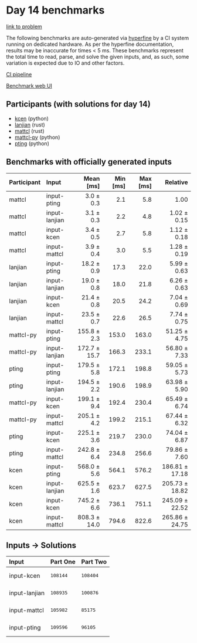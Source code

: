 # Day 14 benchmarks

[link to problem](https://adventofcode.com/2023/day/14)

The following benchmarks are auto-generated via
[hyperfine](https://github.com/sharkdp/hyperfine) by a CI system running on
dedicated hardware. As per the hyperfine documentation, results may be
inaccurate for times < 5 ms. These benchmarks represent the total time to read,
parse, and solve the given inputs, and, as such, some variation is expected due
to IO and other factors.

[CI pipeline](http://ci.papercode.net:8080/teams/main/pipelines/aoc2023)

[Benchmark web UI](https://aoc.ancalagon.black)


## Participants (with solutions for day 14)

- [kcen](https://github.com/kcen/aoc2023) (python)
- [lanjian](https://github.com/lanjian/aoc-2023) (rust)
- [mattcl](https://github.com/mattcl/aoc2023) (rust)
- [mattcl-py](https://github.com/mattcl/aoc2023-py) (python)
- [pting](https://github.com/pting/aoc2023) (python)


## Benchmarks with officially generated inputs

| Participant | Input | Mean [ms] | Min [ms] | Max [ms] | Relative |
|:---|:---|---:|---:|---:|---:|
| mattcl | input-pting | 3.0 ± 0.3 | 2.1 | 5.8 | 1.00 |
| mattcl | input-lanjian | 3.1 ± 0.3 | 2.2 | 4.8 | 1.02 ± 0.15 |
| mattcl | input-kcen | 3.4 ± 0.5 | 2.7 | 5.8 | 1.12 ± 0.18 |
| mattcl | input-mattcl | 3.9 ± 0.4 | 3.0 | 5.5 | 1.28 ± 0.19 |
| lanjian | input-pting | 18.2 ± 0.9 | 17.3 | 22.0 | 5.99 ± 0.63 |
| lanjian | input-lanjian | 19.0 ± 0.8 | 18.0 | 21.8 | 6.26 ± 0.63 |
| lanjian | input-kcen | 21.4 ± 0.8 | 20.5 | 24.2 | 7.04 ± 0.69 |
| lanjian | input-mattcl | 23.5 ± 0.7 | 22.6 | 26.5 | 7.74 ± 0.75 |
| mattcl-py | input-pting | 155.8 ± 2.3 | 153.0 | 163.0 | 51.25 ± 4.75 |
| mattcl-py | input-lanjian | 172.7 ± 15.7 | 166.3 | 233.1 | 56.80 ± 7.33 |
| pting | input-pting | 179.5 ± 5.8 | 172.1 | 198.8 | 59.05 ± 5.73 |
| pting | input-lanjian | 194.5 ± 2.2 | 190.6 | 198.9 | 63.98 ± 5.90 |
| mattcl-py | input-kcen | 199.1 ± 9.4 | 192.4 | 230.4 | 65.49 ± 6.74 |
| mattcl-py | input-mattcl | 205.1 ± 4.2 | 199.2 | 215.1 | 67.44 ± 6.32 |
| pting | input-kcen | 225.1 ± 3.6 | 219.7 | 230.0 | 74.04 ± 6.87 |
| pting | input-mattcl | 242.8 ± 6.4 | 234.8 | 256.6 | 79.86 ± 7.60 |
| kcen | input-pting | 568.0 ± 5.6 | 564.1 | 576.2 | 186.81 ± 17.18 |
| kcen | input-lanjian | 625.5 ± 1.6 | 623.7 | 627.5 | 205.73 ± 18.82 |
| kcen | input-kcen | 745.2 ± 6.6 | 736.1 | 751.1 | 245.09 ± 22.52 |
| kcen | input-mattcl | 808.3 ± 14.0 | 794.6 | 822.6 | 265.86 ± 24.75 |


## Inputs -> Solutions

| Input | Part One | Part Two |
|:---|:---|:---|
|input-kcen|<pre>108144</pre>|<pre>108404</pre>|
|input-lanjian|<pre>108935</pre>|<pre>100876</pre>|
|input-mattcl|<pre>105982</pre>|<pre>85175</pre>|
|input-pting|<pre>109596</pre>|<pre>96105</pre>|